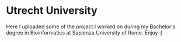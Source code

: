 # Utrecht University
Here I uploaded some of the project I worked on during my Bachelor's degree in Bioinformatics at Sapienza University of Rome. Enjoy :)
